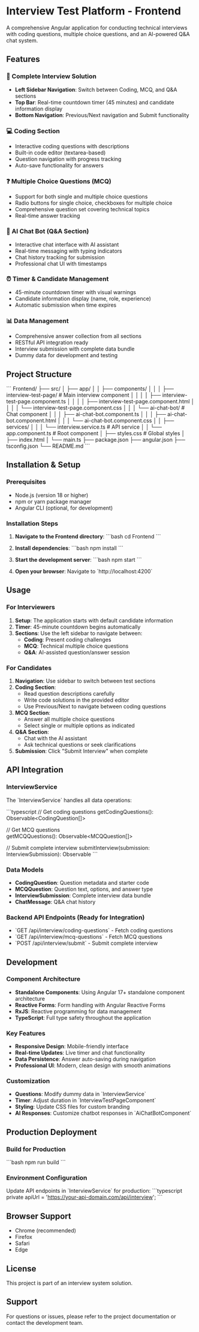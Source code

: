 # Interview Test Platform - Frontend

A comprehensive Angular application for conducting technical interviews with coding questions, multiple choice questions, and an AI-powered Q&A chat system.

## Features

### 🎯 Complete Interview Solution
- **Left Sidebar Navigation**: Switch between Coding, MCQ, and Q&A sections
- **Top Bar**: Real-time countdown timer (45 minutes) and candidate information display
- **Bottom Navigation**: Previous/Next navigation and Submit functionality

### 💻 Coding Section
- Interactive coding questions with descriptions
- Built-in code editor (textarea-based)
- Question navigation with progress tracking
- Auto-save functionality for answers

### ❓ Multiple Choice Questions (MCQ)
- Support for both single and multiple choice questions
- Radio buttons for single choice, checkboxes for multiple choice
- Comprehensive question set covering technical topics
- Real-time answer tracking

### 🤖 AI Chat Bot (Q&A Section)
- Interactive chat interface with AI assistant
- Real-time messaging with typing indicators
- Chat history tracking for submission
- Professional chat UI with timestamps

### ⏰ Timer & Candidate Management
- 45-minute countdown timer with visual warnings
- Candidate information display (name, role, experience)
- Automatic submission when time expires

### 📊 Data Management
- Comprehensive answer collection from all sections
- RESTful API integration ready
- Interview submission with complete data bundle
- Dummy data for development and testing

## Project Structure

\`\`\`
Frontend/
├── src/
│   ├── app/
│   │   ├── components/
│   │   │   ├── interview-test-page/          # Main interview component
│   │   │   │   ├── interview-test-page.component.ts
│   │   │   │   ├── interview-test-page.component.html
│   │   │   │   └── interview-test-page.component.css
│   │   │   └── ai-chat-bot/                 # Chat component
│   │   │       ├── ai-chat-bot.component.ts
│   │   │       ├── ai-chat-bot.component.html
│   │   │       └── ai-chat-bot.component.css
│   │   ├── services/
│   │   │   └── interview.service.ts         # API service
│   │   └── app.component.ts                 # Root component
│   ├── styles.css                           # Global styles
│   ├── index.html
│   └── main.ts
├── package.json
├── angular.json
├── tsconfig.json
└── README.md
\`\`\`

## Installation & Setup

### Prerequisites
- Node.js (version 18 or higher)
- npm or yarn package manager
- Angular CLI (optional, for development)

### Installation Steps

1. **Navigate to the Frontend directory**:
   \`\`\`bash
   cd Frontend
   \`\`\`

2. **Install dependencies**:
   \`\`\`bash
   npm install
   \`\`\`

3. **Start the development server**:
   \`\`\`bash
   npm start
   \`\`\`

4. **Open your browser**:
   Navigate to \`http://localhost:4200\`

## Usage

### For Interviewers
1. **Setup**: The application starts with default candidate information
2. **Timer**: 45-minute countdown begins automatically
3. **Sections**: Use the left sidebar to navigate between:
   - **Coding**: Present coding challenges
   - **MCQ**: Technical multiple choice questions  
   - **Q&A**: AI-assisted question/answer session

### For Candidates
1. **Navigation**: Use sidebar to switch between test sections
2. **Coding Section**: 
   - Read question descriptions carefully
   - Write code solutions in the provided editor
   - Use Previous/Next to navigate between coding questions
3. **MCQ Section**:
   - Answer all multiple choice questions
   - Select single or multiple options as indicated
4. **Q&A Section**:
   - Chat with the AI assistant
   - Ask technical questions or seek clarifications
5. **Submission**: Click "Submit Interview" when complete

## API Integration

### InterviewService
The \`InterviewService\` handles all data operations:

\`\`\`typescript
// Get coding questions
getCodingQuestions(): Observable<CodingQuestion[]>

// Get MCQ questions  
getMCQQuestions(): Observable<MCQQuestion[]>

// Submit complete interview
submitInterview(submission: InterviewSubmission): Observable<any>
\`\`\`

### Data Models
- **CodingQuestion**: Question metadata and starter code
- **MCQQuestion**: Question text, options, and answer type
- **InterviewSubmission**: Complete interview data bundle
- **ChatMessage**: Q&A chat history

### Backend API Endpoints (Ready for Integration)
- \`GET /api/interview/coding-questions\` - Fetch coding questions
- \`GET /api/interview/mcq-questions\` - Fetch MCQ questions
- \`POST /api/interview/submit\` - Submit complete interview

## Development

### Component Architecture
- **Standalone Components**: Using Angular 17+ standalone component architecture
- **Reactive Forms**: Form handling with Angular Reactive Forms
- **RxJS**: Reactive programming for data management
- **TypeScript**: Full type safety throughout the application

### Key Features
- **Responsive Design**: Mobile-friendly interface
- **Real-time Updates**: Live timer and chat functionality
- **Data Persistence**: Answer auto-saving during navigation
- **Professional UI**: Modern, clean design with smooth animations

### Customization
- **Questions**: Modify dummy data in \`InterviewService\`
- **Timer**: Adjust duration in \`InterviewTestPageComponent\`
- **Styling**: Update CSS files for custom branding
- **AI Responses**: Customize chatbot responses in \`AiChatBotComponent\`

## Production Deployment

### Build for Production
\`\`\`bash
npm run build
\`\`\`

### Environment Configuration
Update API endpoints in \`InterviewService\` for production:
\`\`\`typescript
private apiUrl = 'https://your-api-domain.com/api/interview';
\`\`\`

## Browser Support
- Chrome (recommended)
- Firefox
- Safari
- Edge

## License
This project is part of an interview system solution.

## Support
For questions or issues, please refer to the project documentation or contact the development team. 